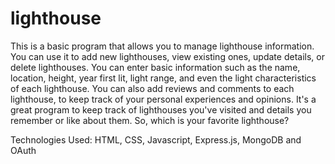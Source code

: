 # lighthouse
This is a basic program that allows you to manage lighthouse information. You can use it to add new lighthouses, view existing ones, update details, or delete lighthouses. You can enter basic information such as the name, location, height, year first lit, light range, and even the light characteristics of each lighthouse. You can also add reviews and comments to each lighthouse, to keep track of your personal experiences and opinions. It's a great program to keep track of lighthouses you've visited and details you remember or like about them. So, which is your favorite lighthouse?




Technologies Used: HTML, CSS, Javascript, Express.js, MongoDB and OAuth
